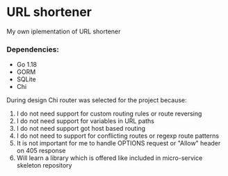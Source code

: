 # URL shortener
My own iplementation of URL shortener

### Dependencies:
* Go 1.18
* GORM
* SQLite
* Chi

During design Chi router was selected for the project because:
1. I do not need support for custom routing rules or route reversing
2. I do not need support for variables in URL paths
3. I do not need support got host based routing
4. I do not need to support for conflicting routes or regexp route patterns
5. It is not important for me to handle OPTIONS request or "Allow" header on 405 response
6. Will learn a library which is offered like included in micro-service skeleton repository